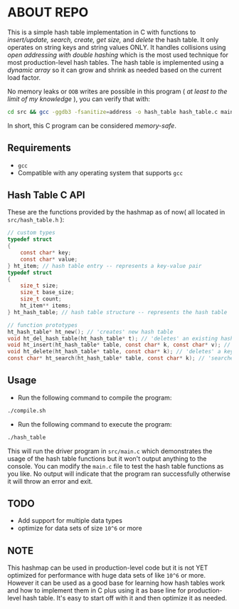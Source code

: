 # ABOUT REPO

This is a simple hash table implementation in C with functions to _insert/update, search, create, get size,_ and _delete_ the hash table. It only operates on string keys and string values ONLY. It handles collisions using _open addressing with double hashing_ which is the most used technique for most production-level hash tables. The hash table is implemented using a _dynamic array_ so it can grow and shrink as needed based on the current load factor.

No memory leaks or `OOB` writes are possible in this program ( _at least to the limit of my knowledge_ ), you can verify that with:

```sh
cd src && gcc -ggdb3 -fsanitize=address -o hash_table hash_table.c main.c prime.c xmalloc.c -lm
```

In short, this C program can be considered _memory-safe_.

## Requirements

- `gcc`
- Compatible with any operating system that supports `gcc`

## Hash Table C API

These are the functions provided by the hashmap as of now( all located in `src/hash_table.h` ):

```c
// custom types
typedef struct
{
    const char* key;
    const char* value;
} ht_item; // hash table entry -- represents a key-value pair
typedef struct
{
    size_t size;
    size_t base_size;
    size_t count;
    ht_item** items;
} ht_hash_table; // hash table structure -- represents the hash table

// function prototypes
ht_hash_table* ht_new(); // 'creates' new hash table
void ht_del_hash_table(ht_hash_table* t); // 'deletes' an existing hash table
void ht_insert(ht_hash_table* table, const char* k, const char* v); // 'inserts' a new key-value pair
void ht_delete(ht_hash_table* table, const char* k); // 'deletes' a key-value pair from the hash table
const char* ht_search(ht_hash_table* table, const char* k); // 'searches' for a key in the hash table

```

## Usage

- Run the following command to compile the program:

```bash
./compile.sh
```

- Run the following command to execute the program:

```bash
./hash_table
```

This will run the driver program in `src/main.c` which demonstrates the usage of the hash table functions but it won't output anything to the console. You can modify the `main.c` file to test the hash table functions as you like. No output will indicate that the program ran successfully otherwise it will throw an error and exit.

## TODO

- Add support for multiple data types
- optimize for data sets of size `10^6` or more

## NOTE

This hashmap can be used in production-level code but it is not YET optimized for performance with huge data sets of like `10^6` or more. However it can be used as a good base for learning how hash tables work and how to implement them in C plus using it as base line for production-level hash table. It's easy to start off with it and then optimize it as needed.
